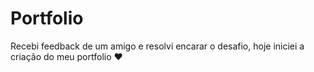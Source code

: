 # Portfolio
Recebi feedback de um amigo e resolvi encarar o desafio, hoje iniciei a criação do meu portfolio ♥
